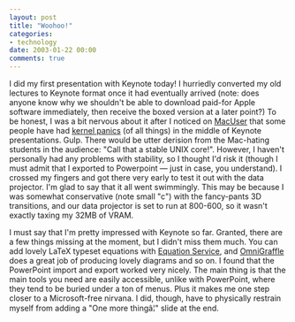 ```yaml
---
layout: post
title: "Woohoo!"
categories:
- technology
date: 2003-01-22 00:00
comments: true
---
```


<p>I did my first presentation with Keynote today! I hurriedly converted my old lectures to Keynote format once it had eventually arrived (note: does anyone know why we shouldn't be able to download paid-for Apple software immediately, then receive the boxed version at a later point?) To be honest, I was a bit nervous about it after I noticed on <a href="http://macuser.pcpro.co.uk/" title="You have to search for the article">MacUser</a> that some people have had <a href="http://discussions.info.apple.com/WebX?50@117.J1SfaInBfJq.4@.3bbe1644" title="Apple Discussions - Keynote">kernel panics</a> (of all things) in the middle of Keynote presentations. Gulp. There would be utter derision from the Mac-hating students in the audience: "Call that a stable <span class="caps">UNIX</span> core!". However, I haven't personally had any problems with stability, so I thought I'd risk it (though I must admit that I exported to Powerpoint &mdash; just in case, you understand). I crossed my fingers and got there very early to test it out with the data projector. I'm glad to say that it all went swimmingly. This may be because I was somewhat conservative (note small "c") with the fancy-pants 3D transitions, and our data projector is set to run at 800-600, so it wasn't exactly taxing my 32MB of <span class="caps">VRAM</span>.</p>

 <p>I must say that I'm pretty impressed with Keynote so far. Granted, there are a few things missing at the moment, but I didn't miss them much. You can add lovely LaTeX typeset equations with <a href="http://www.esm.psu.edu/mac-tex/EquationService/" title="Equation Service">Equation Service</a>, and <a href="http://www.omnigroup.com/applications/omnigraffle" title="Omnigraffle">OmniGraffle</a> does a great job of producing lovely diagrams and so on. I found that the PowerPoint import and export worked very nicely. The main thing is that the main tools you need are easily accessible, unlike with PowerPoint, where they tend to be buried under a ton of menus. Plus it makes me one step closer to a Microsoft-free nirvana. I did, though, have to physically restrain myself from adding a "One more thingâ¦" slide at the end.</p>


